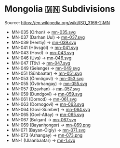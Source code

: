 # Mongolia 🇲🇳 Subdivisions

Source: https://en.wikipedia.org/wiki/ISO_3166-2:MN

* MN-035 (Orhon) -> [mn-035.svg](https://github.com/amckenna41/iso3166-flag-icons/blob/main/iso3166-2-icons/MN/mn-035.svg)
* MN-037 (Darhan Uul) -> [mn-037.svg](https://github.com/amckenna41/iso3166-flag-icons/blob/main/iso3166-2-icons/MN/mn-037.svg)
* MN-039 (Hentiy) -> [mn-039.svg](https://github.com/amckenna41/iso3166-flag-icons/blob/main/iso3166-2-icons/MN/mn-039.svg)
* MN-041 (Hövsgöl) -> [mn-041.svg](https://github.com/amckenna41/iso3166-flag-icons/blob/main/iso3166-2-icons/MN/mn-041.svg)
* MN-043 (Hovd) -> [mn-043.svg](https://github.com/amckenna41/iso3166-flag-icons/blob/main/iso3166-2-icons/MN/mn-043.svg)
* MN-046 (Uvs) -> [mn-046.svg](https://github.com/amckenna41/iso3166-flag-icons/blob/main/iso3166-2-icons/MN/mn-046.svg)
* MN-047 (Töv) -> [mn-047.svg](https://github.com/amckenna41/iso3166-flag-icons/blob/main/iso3166-2-icons/MN/mn-047.svg)
* MN-049 (Selenge) -> [mn-049.svg](https://github.com/amckenna41/iso3166-flag-icons/blob/main/iso3166-2-icons/MN/mn-049.svg)
* MN-051 (Sühbaatar) -> [mn-051.svg](https://github.com/amckenna41/iso3166-flag-icons/blob/main/iso3166-2-icons/MN/mn-051.svg)
* MN-053 (Ömnögovĭ) -> [mn-053.svg](https://github.com/amckenna41/iso3166-flag-icons/blob/main/iso3166-2-icons/MN/mn-053.svg)
* MN-055 (Övörhangay) -> [mn-055.svg](https://github.com/amckenna41/iso3166-flag-icons/blob/main/iso3166-2-icons/MN/mn-055.svg)
* MN-057 (Dzavhan) -> [mn-057.svg](https://github.com/amckenna41/iso3166-flag-icons/blob/main/iso3166-2-icons/MN/mn-057.svg)
* MN-059 (Dundgovĭ) -> [mn-059.svg](https://github.com/amckenna41/iso3166-flag-icons/blob/main/iso3166-2-icons/MN/mn-059.svg)
* MN-061 (Dornod) -> [mn-061.svg](https://github.com/amckenna41/iso3166-flag-icons/blob/main/iso3166-2-icons/MN/mn-061.svg)
* MN-063 (Dornogovĭ) -> [mn-063.svg](https://github.com/amckenna41/iso3166-flag-icons/blob/main/iso3166-2-icons/MN/mn-063.svg)
* MN-064 (Govĭ-Sümber) -> [mn-064.svg](https://github.com/amckenna41/iso3166-flag-icons/blob/main/iso3166-2-icons/MN/mn-064.svg)
* MN-065 (Govĭ-Altay) -> [mn-065.svg](https://github.com/amckenna41/iso3166-flag-icons/blob/main/iso3166-2-icons/MN/mn-065.svg)
* MN-067 (Bulgan) -> [mn-067.svg](https://github.com/amckenna41/iso3166-flag-icons/blob/main/iso3166-2-icons/MN/mn-067.svg)
* MN-069 (Bayanhongor) -> [mn-069.png](https://github.com/amckenna41/iso3166-flag-icons/blob/main/iso3166-2-icons/MN/mn-069.png)
* MN-071 (Bayan-Ölgiy) -> [mn-071.svg](https://github.com/amckenna41/iso3166-flag-icons/blob/main/iso3166-2-icons/MN/mn-071.svg)
* MN-073 (Arhangay) -> [mn-073.png](https://github.com/amckenna41/iso3166-flag-icons/blob/main/iso3166-2-icons/MN/mn-073.png)
* MN-1 (Ulaanbaatar) -> [mn-1.svg](https://github.com/amckenna41/iso3166-flag-icons/blob/main/iso3166-2-icons/MN/mn-1.svg)
